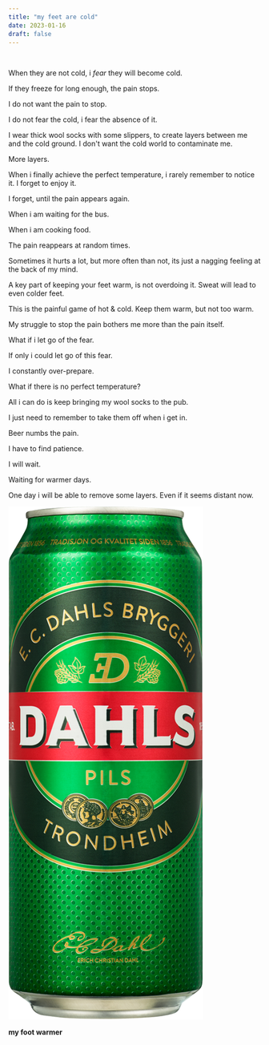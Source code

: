 ```yaml
---
title: "my feet are cold"
date: 2023-01-16
draft: false
---
```


&nbsp;

When they are not cold, i *fear* they will become cold.




If they freeze for long enough, the pain stops.

I do not want the pain to stop.

I do not fear the cold, i fear the absence of it.


I wear thick wool socks with some slippers, to create layers between me and the cold ground.
I don't want the cold world to contaminate me.

More layers.

When i finally achieve the perfect temperature, i rarely remember to notice it. I forget to enjoy it.

I forget, until the pain appears again.

When i am waiting for the bus.

When i am cooking food.

The pain reappears at random times.


Sometimes it hurts a lot, but more often than not, its just a nagging feeling at the back of my mind.

A key part of keeping your feet warm, is not overdoing it.
Sweat will lead to even colder feet.

This is the painful game of hot & cold.
    Keep them warm, but not too warm.


My struggle to stop the pain bothers me more than the pain itself.

What if i let go of the fear. 

If only i could let go of this fear.

I constantly over-prepare.

What if there is no perfect temperature?

All i can do is keep bringing my wool socks to the pub.

I just need to remember to take them off when i get in.

Beer numbs the pain.

I have to find patience.

I will wait.

Waiting for warmer days.

One day i will be able to remove some layers. Even if it seems distant now.

![dahls](/images/dahls1.png)

**my foot warmer**

